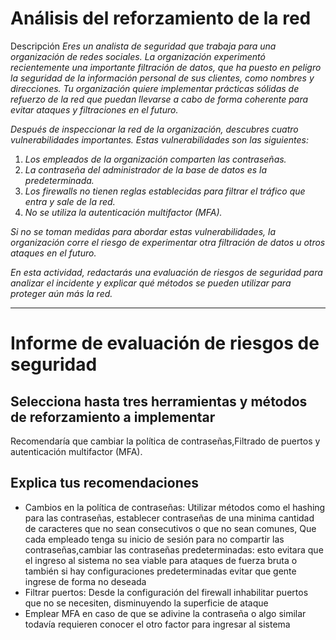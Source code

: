 # Análisis del reforzamiento de la red

Descripción
*Eres un analista de seguridad que trabaja para una organización de redes sociales. La organización experimentó recientemente una importante filtración de datos, que ha puesto en peligro la seguridad de la información personal de sus clientes, como nombres y direcciones. Tu organización quiere implementar prácticas sólidas de refuerzo de la red que puedan llevarse a cabo de forma coherente para evitar ataques y filtraciones en el futuro.*

*Después de inspeccionar la red de la organización, descubres cuatro vulnerabilidades importantes. Estas vulnerabilidades son las siguientes:*

1. *Los empleados de la organización comparten las contraseñas.*
2. *La contraseña del administrador de la base de datos es la predeterminada.*
3. *Los firewalls no tienen reglas establecidas para filtrar el tráfico que entra y sale de la red.*
4. *No se utiliza la autenticación multifactor (MFA).*

*Si no se toman medidas para abordar estas vulnerabilidades, la organización corre el riesgo de experimentar otra filtración de datos u otros ataques en el futuro.*

*En esta actividad, redactarás una evaluación de riesgos de seguridad para analizar el incidente y explicar qué métodos se pueden utilizar para proteger aún más la red.*

---

# Informe de evaluación de riesgos de seguridad

## Selecciona hasta tres herramientas y métodos de reforzamiento a implementar
Recomendaría que cambiar la política de contraseñas,Filtrado de puertos y autenticación multifactor (MFA).

## Explica tus recomendaciones

- Cambios en la política de contraseñas:
Utilizar métodos como el hashing para las contraseñas, establecer contraseñas de una minima cantidad de caracteres que no sean consecutivos o que no sean comunes, Que cada empleado tenga su inicio de sesión para no compartir las contraseñas,cambiar las contraseñas predeterminadas: esto evitara que el ingreso al sistema no sea viable para ataques de fuerza bruta o también si hay configuraciones predeterminadas evitar que gente ingrese de forma no deseada
- Filtrar puertos:
Desde la configuración del firewall inhabilitar puertos que no se necesiten, disminuyendo la superficie de ataque
- Emplear MFA
en caso de que se adivine la contraseña o algo similar todavía requieren conocer el otro factor para ingresar al sistema
